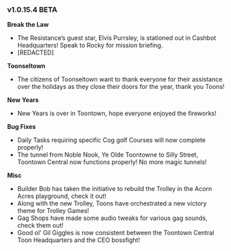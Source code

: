 ### v1.0.15.4 BETA

**Break the Law**
- The Resistance’s guest star, Elvis Purrsley, is stationed out in Cashbot Headquarters! Speak to Rocky for mission briefing.
- [REDACTED]

**Toonseltown**
- The citizens of Toonseltown want to thank everyone for their assistance over the holidays as they close their doors for the year, thank you Toons!

**New Years**
- New Years is over in Toontown, hope everyone enjoyed the fireworks!

**Bug Fixes**
- Daily Tasks requiring specific Cog golf Courses will now complete properly!
- The tunnel from Noble Nook, Ye Olde Toontowne to Silly Street, Toontown Central now functions properly! No more magic tunnels!

**Misc**
- Builder Bob has taken the initiative to rebuild the Trolley in the Acorn Acres playground, check it out!
- Along with the new Trolley, Toons have orchestrated a new victory theme for Trolley Games!
- Gag Shops have made some audio tweaks for various gag sounds, check them out!
- Good ol’ Gil Giggles is now consistent between the Toontown Central Toon Headquarters and the CEO bossfight!

